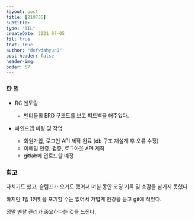 ```yaml
---
layout: post
title: [210705] 
subtitle:
type: "TIL"
createDate: 2021-07-05
til: true
text: true
author: "defwdahyun0"
post-header: false
header-img: 
order: 57
---
```

### **한 일**

- RC 멘토링
    - 멘티들의 ERD 구조도를 보고 피드백을 해주었다.

- 파인드맵 미팅 및 작업
    - 회원가입, 로그인 API 제작 완료 (db 구조 재설계 후 오류 수정)
    - 이메일 인증, 검증, 로그아웃 API 제작
    - gitlab에 업로드할 예정

### **회고**

다치기도 했고, 슬럼프가 오기도 했어서 며칠 동안 코딩 기록 및 소감을 남기지 못했다.

하지만 1일 1커밋을 포기할 수는 없어서 가볍게 인강을 듣고 git에 적었다.

정말 멘탈 관리가 중요하다는 것을 느낀다.